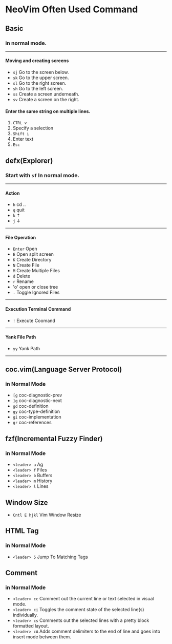 # NeoVim Often Used Command

## Basic 
### in normal mode.
---
#### Moving and creating screens
* `sj` Go to the screen below.
* `sk` Go to the upper screen.
* `sl` Go to the right screen.
* `sh` Go to the left screen.
* `ss` Create a screen underneath.
* `sv` Create a screen on the right.
#### Enter the same string on multiple lines.
1. `CTRL v`
2. Specify a selection
3. `Shift i`
4. Enter text
5. `Esc`

## defx(Explorer)
### Start with `sf` In normal mode.
---
#### Action
* `h` cd .. 
* `q` quit 
* `k` ⇡
* `j` ↓
---
#### File Operation
* `Enter` Open 
* `E` Open split screen 
* `K` Create Directory 
* `N` Create File 
* `M` Create Multiple Files
* `d` Delete 
* `r` Rename 
* 'o' open or close tree
* `.` Toggle Ignored Files 
---
#### Execution Terminal Command
* `!` Execute Coomand 
---
#### Yank File Path
* `yy` Yank Path 
---


## coc.vim(Language Server Protocol)
### in Normal Mode
* `[g`  coc-diagnostic-prev
* `]g`  coc-diagnostic-next
* `gd`  coc-definition
* `gy`  coc-type-definition
* `gi`  coc-implementation
* `gr`  coc-references


## fzf(Incremental Fuzzy Finder)
### in Normal Mode
* `<leader> a` Ag
* `<leader> f` Files
* `<leader> b` Buffers
* `<leader> m` History
* `<leader> l` Lines

## Window Size
* `Cntl E hjkl` Vim Window Resize

## HTML Tag
### in Normal Mode
* `<leader> 5` Jump To Matching Tags

## Comment
### in Normal Mode
* `<leader> cc` Comment out the current line or text selected in visual mode.
* `<leader> ci` Toggles the comment state of the selected line(s) individually.
* `<leader> cs` Comments out the selected lines with a pretty block formatted layout.
* `<leader> cA` Adds comment delimiters to the end of line and goes into insert mode between them.

